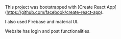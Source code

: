 This project was bootstrapped with [Create React App] (https://github.com/facebook/create-react-app).

I also used Firebase and material UI.

Website has login and post functionalities. 
